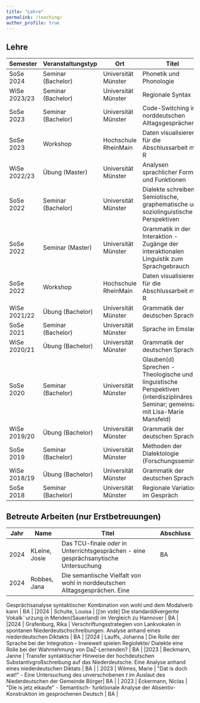 ```yaml
---
title: "Lehre"
permalink: /teaching/
author_profile: true
---
```

## Lehre

| Semester  | Veranstaltungstyp   | Ort                 | Titel                           |
| --------- | ------------------- |-------------------- |-------------------------------- |
|SoSe 2024 | Seminar (Bachelor) | Universität Münster | Phonetik und Phonologie  |
|WiSe 2023/23 | Seminar (Bachelor) | Universität Münster | Regionale Syntax |
|SoSe 2023  | Seminar (Bachelor)  | Universität Münster | Code-Switching in norddeutschen Alltagsgesprächen |
|SoSe 2023| Workshop | Hochschule RheinMain  | Daten visualisieren für die Abschlussarbeit mit R|
|WiSe 2022/23 | Übung (Master) | Universität Münster | Analysen sprachlicher Formen und Funktionen  |
|SoSe 2022  | Seminar (Bachelor)  | Universität Münster | Dialekte schreiben - Semiotische, graphematische und soziolinguistische Perspektiven |
|SoSe 2022  | Seminar (Master)  | Universität Münster | Grammatik in der Interaktion - Zugänge der interaktionalen Linguistik zum Sprachgebrauch |
|SoSe 2022| Workshop | Hochschule RheinMain  | Daten visualisieren für die Abschlussarbeit mit R|
|WiSe 2021/22 | Übung (Bachelor) | Universität Münster | Grammatik der deutschen Sprache  |
|SoSe 2021  | Seminar (Bachelor)  | Universität Münster | Sprache im Emsland |
|WiSe 2020/21 | Übung (Bachelor) | Universität Münster | Grammatik der deutschen Sprache  |
|SoSe 2020  | Seminar (Bachelor)  | Universität Münster | Glauben(d) Sprechen - Theologische und linguistische Perspektiven (interdisziplinäres Seminar; gemeinsam mit Lisa-Marie Mansfeld) |
|WiSe 2019/20 | Übung (Bachelor) | Universität Münster | Grammatik der deutschen Sprache  |
|SoSe 2019  | Seminar (Bachelor)  | Universität Münster | Methoden der Dialektologie (Forschungsseminar) |
|WiSe 2018/19 | Übung (Bachelor) | Universität Münster | Grammatik der deutschen Sprache  |
|SoSe 2018  | Seminar (Bachelor)  | Universität Münster | Regionale Variation im Gespräch |

## Betreute Arbeiten (nur Erstbetreuungen)

| Jahr  | Name   | Titel                 | Abschluss |
| --------- | ------------------- |-------------------- |-------------------------------- |
|2024 | KLeine, Josie | Das TCU-finale _oder_ in Unterrichtsgesprächen - eine gesprächsanytische Untersuchung | BA |
|2024 | Robbes, Jana | Die semantische Vielfalt von wohl in norddeutschen Alltagsgesprächen. Eine
Gesprächsanalyse syntaktischer Kombination von wohl und dem Modalverb
kann | BA |
|2024 | Schulte, Louisa | [ʃɔn vɪdɐ] Die standarddivergente Vokalk¨urzung in Menden(Sauerland) im
Vergleich zu Hannover | BA |
|2024 | Grafenburg, Rika | Verschriftungsstrategien von Lankvokalen in spontanen Niederdeutschschreibungen.
Analyse anhand eines niederdeutschen Diktakts | BA |
|2024 | Lauffs, Johanna | Die Rolle der Sprache bei der Integration - Inwieweit spielen Regiolekte/
Dialekte eine Rolle bei der Wahrnehmung von DaZ-Lernenden? | BA |
|2023 | Beckmann, Janne | Transfer syntaktischer Hinweise der hochdeutschen Substantivgroßschreibung auf das Niederdeutsche. Eine Analyse anhand eines niederdeutschen Diktats | BA |
| 2023 | Wilmes, Marie | "Dat is doch wat!" - Eine Untersuchung des unverschobenen _t_ im Auslaut des Niederdeutschen der Gemeinde Börger| BA |
| 2023 | Eckermann, Niclas | "Die is jetz eikaufe" - Semantisch- funktionale Analyse der Absentiv-Konstruktion im gesprochenen Deutsch | BA |